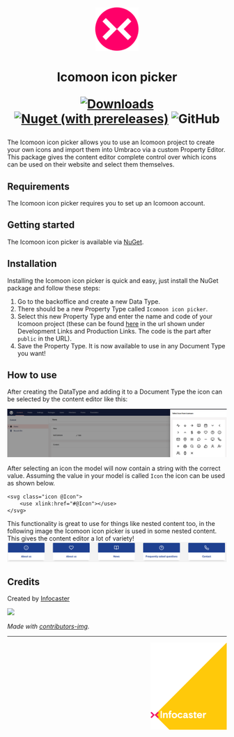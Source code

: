 <h3 align="center">
<img height="100" src="https://raw.githubusercontent.com/Infocaster/.github/main/assets/infocaster_nuget_pink.svg">
</h3>

<h1 align="center">
Icomoon icon picker

[![Downloads](https://img.shields.io/nuget/dt/IcomoonPicker?color=ff0069)](https://www.nuget.org/packages/IcomoonPicker/)
[![Nuget (with prereleases)](https://img.shields.io/nuget/vpre/IcomoonPicker?color=ffc800)](https://www.nuget.org/packages/IcomoonPicker/)
![GitHub](https://img.shields.io/github/license/Infocaster/IcomoonPicker?color=ff0069)

</h1>

The Icomoon icon picker allows you to use an Icomoon project to create your own icons and import them into Umbraco via a custom Property Editor.
This package gives the content editor complete control over which icons can be used on their website and select them themselves.

## Requirements
The Icomoon icon picker requires you to set up an Icomoon account.

## Getting started
The Icomoon icon picker is available via [NuGet](https://www.nuget.org/packages/IcomoonPicker/).

## Installation
Installing the Icomoon icon picker is quick and easy, just install the NuGet package and follow these steps:

1. Go to the backoffice and create a new Data Type.
2. There should be a new Property Type called `Icomoon icon picker`.
3. Select this new Property Type and enter the name and code of your Icomoon project (these can be found [here](https://icomoon.io/app/#/select/image) in the url shown under Development Links and Production Links. The code is the part after `public` in the URL). 
4. Save the Property Type. It is now available to use in any Document Type you want!

## How to use
After creating the DataType and adding it to a Document Type the icon can be selected by the content editor like this:

![Add icon](assets/screenshots/add_icon.png)

After selecting an icon the model will now contain a string with the correct value.
Assuming the value in your model is called `Icon` the icon can be used as shown below.

```
<svg class="icon @Icon">
    <use xlink:href="#@Icon"></use>
</svg>
```

This functionality is great to use for things like nested content too, in the following image the Icomoon icon picker is used in some nested content. This gives the content editor a lot of variety!
![Add icon](assets/screenshots/example_multiple_icons.png)

## Credits
Created by [Infocaster](https://infocaster.net)

<a href="https://github.com/Infocaster/IcomoonPicker/graphs/contributors">
<img src="https://contrib.rocks/image?repo=Infocaster/IcomoonPicker" />
</a>

*Made with [contributors-img](https://contrib.rocks).*

-----

<a href="https://infocaster.net">
<img align="right" height="200" src="https://raw.githubusercontent.com/Infocaster/.github/main/assets/Infocaster_Corner.png?raw=true">
</a>
